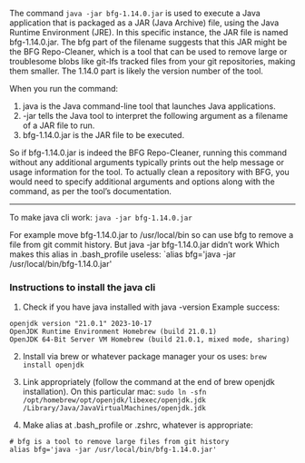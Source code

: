 
The command `java -jar bfg-1.14.0.jar` is used to execute a Java application that is packaged as a JAR (Java Archive) file, using the Java Runtime Environment (JRE). In this specific instance, the JAR file is named bfg-1.14.0.jar.
The bfg part of the filename suggests that this JAR might be the BFG Repo-Cleaner, which is a tool that can be used to remove large or troublesome blobs like git-lfs tracked files from your git repositories, making them smaller. The 1.14.0 part is likely the version number of the tool.

When you run the command:
1. java is the Java command-line tool that launches Java applications.
2. -jar tells the Java tool to interpret the following argument as a filename of a JAR file to run.
3. bfg-1.14.0.jar is the JAR file to be executed.

So if bfg-1.14.0.jar is indeed the BFG Repo-Cleaner, running this command without any additional arguments typically prints out the help message or usage information for the tool. To actually clean a repository with BFG, you would need to specify additional arguments and options along with the command, as per the tool’s documentation.

---


To make java cli work:
`java -jar bfg-1.14.0.jar`

For example move bfg-1.14.0.jar  to /usr/local/bin  so can use bfg to remove a file from git commit history.
But java -jar bfg-1.14.0.jar  didn’t work
Which makes this alias in .bash_profile useless: `alias bfg='java -jar /usr/local/bin/bfg-1.14.0.jar'

### Instructions to install the java cli

1. Check if you have java installed with java -version   Example success:
```
openjdk version "21.0.1" 2023-10-17
OpenJDK Runtime Environment Homebrew (build 21.0.1)
OpenJDK 64-Bit Server VM Homebrew (build 21.0.1, mixed mode, sharing)
```


2. Install via brew or whatever package manager your os uses:
`brew install openjdk`

3. Link appropriately (follow the command at the end of brew openjdk installation). On this particular mac:
`sudo ln -sfn /opt/homebrew/opt/openjdk/libexec/openjdk.jdk /Library/Java/JavaVirtualMachines/openjdk.jdk`

4. Make alias at .bash_profile or .zshrc, whatever is appropriate:
```
# bfg is a tool to remove large files from git history
alias bfg='java -jar /usr/local/bin/bfg-1.14.0.jar'
```